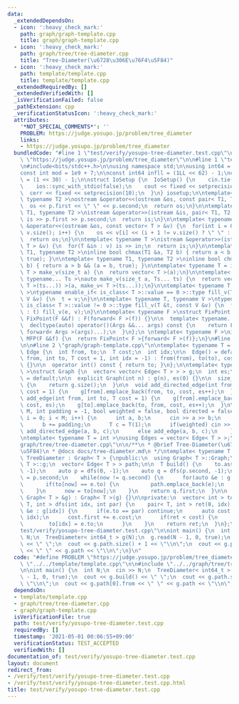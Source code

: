 ```yaml
---
data:
  _extendedDependsOn:
  - icon: ':heavy_check_mark:'
    path: graph/graph-template.cpp
    title: graph/graph-template.cpp
  - icon: ':heavy_check_mark:'
    path: graph/tree/tree-diameter.cpp
    title: "Tree-Diameter(\u6728\u306E\u76F4\u5F84)"
  - icon: ':heavy_check_mark:'
    path: template/template.cpp
    title: template/template.cpp
  _extendedRequiredBy: []
  _extendedVerifiedWith: []
  _isVerificationFailed: false
  _pathExtension: cpp
  _verificationStatusIcon: ':heavy_check_mark:'
  attributes:
    '*NOT_SPECIAL_COMMENTS*': ''
    PROBLEM: https://judge.yosupo.jp/problem/tree_diameter
    links:
    - https://judge.yosupo.jp/problem/tree_diameter
  bundledCode: "#line 1 \"test/verify/yosupo-tree-diameter.test.cpp\"\n#define PROBLEM\
    \ \"https://judge.yosupo.jp/problem/tree_diameter\"\n\n#line 1 \"template/template.cpp\"\
    \n#include<bits/stdc++.h>\n\nusing namespace std;\n\nusing int64 = long long;\n\
    const int mod = 1e9 + 7;\n\nconst int64 infll = (1LL << 62) - 1;\nconst int inf\
    \ = (1 << 30) - 1;\n\nstruct IoSetup {\n  IoSetup() {\n    cin.tie(nullptr);\n\
    \    ios::sync_with_stdio(false);\n    cout << fixed << setprecision(10);\n  \
    \  cerr << fixed << setprecision(10);\n  }\n} iosetup;\n\ntemplate< typename T1,\
    \ typename T2 >\nostream &operator<<(ostream &os, const pair< T1, T2 >& p) {\n\
    \  os << p.first << \" \" << p.second;\n  return os;\n}\n\ntemplate< typename\
    \ T1, typename T2 >\nistream &operator>>(istream &is, pair< T1, T2 > &p) {\n \
    \ is >> p.first >> p.second;\n  return is;\n}\n\ntemplate< typename T >\nostream\
    \ &operator<<(ostream &os, const vector< T > &v) {\n  for(int i = 0; i < (int)\
    \ v.size(); i++) {\n    os << v[i] << (i + 1 != v.size() ? \" \" : \"\");\n  }\n\
    \  return os;\n}\n\ntemplate< typename T >\nistream &operator>>(istream &is, vector<\
    \ T > &v) {\n  for(T &in : v) is >> in;\n  return is;\n}\n\ntemplate< typename\
    \ T1, typename T2 >\ninline bool chmax(T1 &a, T2 b) { return a < b && (a = b,\
    \ true); }\n\ntemplate< typename T1, typename T2 >\ninline bool chmin(T1 &a, T2\
    \ b) { return a > b && (a = b, true); }\n\ntemplate< typename T = int64 >\nvector<\
    \ T > make_v(size_t a) {\n  return vector< T >(a);\n}\n\ntemplate< typename T,\
    \ typename... Ts >\nauto make_v(size_t a, Ts... ts) {\n  return vector< decltype(make_v<\
    \ T >(ts...)) >(a, make_v< T >(ts...));\n}\n\ntemplate< typename T, typename V\
    \ >\ntypename enable_if< is_class< T >::value == 0 >::type fill_v(T &t, const\
    \ V &v) {\n  t = v;\n}\n\ntemplate< typename T, typename V >\ntypename enable_if<\
    \ is_class< T >::value != 0 >::type fill_v(T &t, const V &v) {\n  for(auto &e\
    \ : t) fill_v(e, v);\n}\n\ntemplate< typename F >\nstruct FixPoint : F {\n  explicit\
    \ FixPoint(F &&f) : F(forward< F >(f)) {}\n\n  template< typename... Args >\n\
    \  decltype(auto) operator()(Args &&... args) const {\n    return F::operator()(*this,\
    \ forward< Args >(args)...);\n  }\n};\n \ntemplate< typename F >\ninline decltype(auto)\
    \ MFP(F &&f) {\n  return FixPoint< F >{forward< F >(f)};\n}\n#line 4 \"test/verify/yosupo-tree-diameter.test.cpp\"\
    \n\n#line 2 \"graph/graph-template.cpp\"\n\ntemplate< typename T = int >\nstruct\
    \ Edge {\n  int from, to;\n  T cost;\n  int idx;\n\n  Edge() = default;\n\n  Edge(int\
    \ from, int to, T cost = 1, int idx = -1) : from(from), to(to), cost(cost), idx(idx)\
    \ {}\n\n  operator int() const { return to; }\n};\n\ntemplate< typename T = int\
    \ >\nstruct Graph {\n  vector< vector< Edge< T > > > g;\n  int es;\n\n  Graph()\
    \ = default;\n\n  explicit Graph(int n) : g(n), es(0) {}\n\n  size_t size() const\
    \ {\n    return g.size();\n  }\n\n  void add_directed_edge(int from, int to, T\
    \ cost = 1) {\n    g[from].emplace_back(from, to, cost, es++);\n  }\n\n  void\
    \ add_edge(int from, int to, T cost = 1) {\n    g[from].emplace_back(from, to,\
    \ cost, es);\n    g[to].emplace_back(to, from, cost, es++);\n  }\n\n  void read(int\
    \ M, int padding = -1, bool weighted = false, bool directed = false) {\n    for(int\
    \ i = 0; i < M; i++) {\n      int a, b;\n      cin >> a >> b;\n      a += padding;\n\
    \      b += padding;\n      T c = T(1);\n      if(weighted) cin >> c;\n      if(directed)\
    \ add_directed_edge(a, b, c);\n      else add_edge(a, b, c);\n    }\n  }\n};\n\
    \ntemplate< typename T = int >\nusing Edges = vector< Edge< T > >;\n#line 2 \"\
    graph/tree/tree-diameter.cpp\"\n\n/**\n * @brief Tree-Diameter(\u6728\u306E\u76F4\
    \u5F84)\n * @docs docs/tree-diameter.md\n */\ntemplate< typename T = int >\nstruct\
    \ TreeDiameter : Graph< T > {\npublic:\n  using Graph< T >::Graph;\n  using Graph<\
    \ T >::g;\n  vector< Edge< T > > path;\n\n  T build() {\n    to.assign(g.size(),\
    \ -1);\n    auto p = dfs(0, -1);\n    auto q = dfs(p.second, -1);\n\n    int now\
    \ = p.second;\n    while(now != q.second) {\n      for(auto &e : g[now]) {\n \
    \       if(to[now] == e.to) {\n          path.emplace_back(e);\n        }\n  \
    \    }\n      now = to[now];\n    }\n    return q.first;\n  }\n\n  explicit TreeDiameter(const\
    \ Graph< T > &g) : Graph< T >(g) {}\n\nprivate:\n  vector< int > to;\n\n  pair<\
    \ T, int > dfs(int idx, int par) {\n    pair< T, int > ret(0, idx);\n    for(auto\
    \ &e : g[idx]) {\n      if(e.to == par) continue;\n      auto cost = dfs(e.to,\
    \ idx);\n      cost.first += e.cost;\n      if(ret < cost) {\n        ret = cost;\n\
    \        to[idx] = e.to;\n      }\n    }\n    return ret;\n  }\n};\n#line 6 \"\
    test/verify/yosupo-tree-diameter.test.cpp\"\n\nint main() {\n  int N;\n  cin >>\
    \ N;\n  TreeDiameter< int64_t > g(N);\n  g.read(N - 1, 0, true);\n  cout << g.build()\
    \ << \" \";\n  cout << g.path.size() + 1 << \"\\n\";\n  cout << g.path[0].from\
    \ << \" \" << g.path << \"\\n\";\n}\n"
  code: "#define PROBLEM \"https://judge.yosupo.jp/problem/tree_diameter\"\n\n#include\
    \ \"../../template/template.cpp\"\n\n#include \"../../graph/tree/tree-diameter.cpp\"\
    \n\nint main() {\n  int N;\n  cin >> N;\n  TreeDiameter< int64_t > g(N);\n  g.read(N\
    \ - 1, 0, true);\n  cout << g.build() << \" \";\n  cout << g.path.size() + 1 <<\
    \ \"\\n\";\n  cout << g.path[0].from << \" \" << g.path << \"\\n\";\n}\n"
  dependsOn:
  - template/template.cpp
  - graph/tree/tree-diameter.cpp
  - graph/graph-template.cpp
  isVerificationFile: true
  path: test/verify/yosupo-tree-diameter.test.cpp
  requiredBy: []
  timestamp: '2021-05-01 00:06:55+09:00'
  verificationStatus: TEST_ACCEPTED
  verifiedWith: []
documentation_of: test/verify/yosupo-tree-diameter.test.cpp
layout: document
redirect_from:
- /verify/test/verify/yosupo-tree-diameter.test.cpp
- /verify/test/verify/yosupo-tree-diameter.test.cpp.html
title: test/verify/yosupo-tree-diameter.test.cpp
---
```

